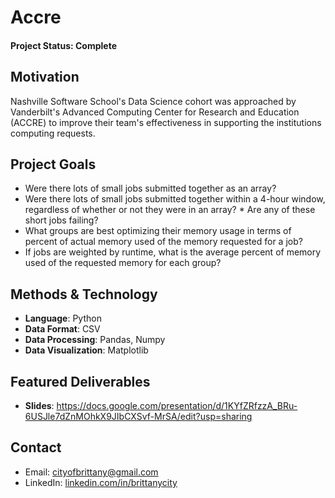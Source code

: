 # Accre

#### Project Status: Complete

## Motivation
Nashville Software School's Data Science cohort was approached by Vanderbilt's Advanced Computing Center for Research and Education (ACCRE) to improve their team's effectiveness in supporting the institutions computing requests. 

## Project Goals
* Were there lots of small jobs submitted together as an array?
* Were there lots of small jobs submitted together within a 4-hour window, regardless of whether or not they were in an array? * Are any of these short jobs failing? 
* What groups are best optimizing their memory usage in terms of percent of actual memory used of the memory requested for a job?
* If jobs are weighted by runtime, what is the average percent of memory used of the requested memory for each group? 

## Methods & Technology
* **Language**: Python
* **Data Format**: CSV
* **Data Processing**: Pandas, Numpy
* **Data Visualization**: Matplotlib

## Featured Deliverables
* **Slides**: https://docs.google.com/presentation/d/1KYfZRfzzA_BRu-6USJle7dZnMOhkX9JIbCXSvf-MrSA/edit?usp=sharing

## Contact
* Email: [cityofbrittany@gmail.com](cityofbrittany@gmail.com)
* LinkedIn: [linkedin.com/in/brittanycity](https://www.linkedin.com/in/brittanycity/)
